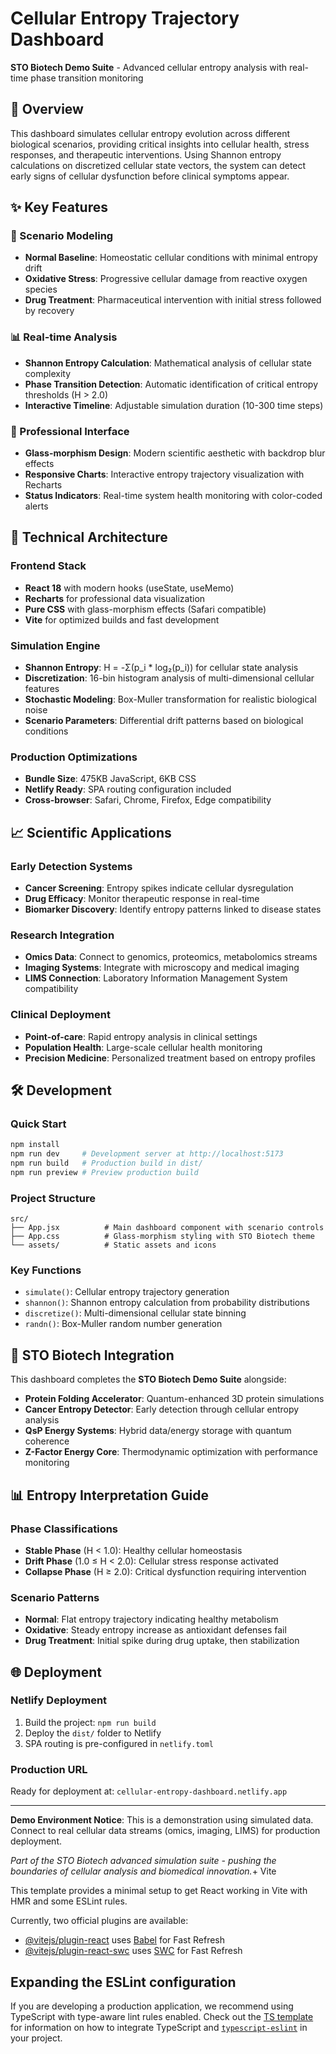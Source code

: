 # Cellular Entropy Trajectory Dashboard

**STO Biotech Demo Suite** - Advanced cellular entropy analysis with real-time phase transition monitoring

## 🔬 Overview

This dashboard simulates cellular entropy evolution across different biological scenarios, providing critical insights into cellular health, stress responses, and therapeutic interventions. Using Shannon entropy calculations on discretized cellular state vectors, the system can detect early signs of cellular dysfunction before clinical symptoms appear.

## ✨ Key Features

### 🧬 Scenario Modeling
- **Normal Baseline**: Homeostatic cellular conditions with minimal entropy drift
- **Oxidative Stress**: Progressive cellular damage from reactive oxygen species
- **Drug Treatment**: Pharmaceutical intervention with initial stress followed by recovery

### 📊 Real-time Analysis
- **Shannon Entropy Calculation**: Mathematical analysis of cellular state complexity
- **Phase Transition Detection**: Automatic identification of critical entropy thresholds (H > 2.0)
- **Interactive Timeline**: Adjustable simulation duration (10-300 time steps)

### 🎨 Professional Interface
- **Glass-morphism Design**: Modern scientific aesthetic with backdrop blur effects
- **Responsive Charts**: Interactive entropy trajectory visualization with Recharts
- **Status Indicators**: Real-time system health monitoring with color-coded alerts

## 🚀 Technical Architecture

### Frontend Stack
- **React 18** with modern hooks (useState, useMemo)
- **Recharts** for professional data visualization
- **Pure CSS** with glass-morphism effects (Safari compatible)
- **Vite** for optimized builds and fast development

### Simulation Engine
- **Shannon Entropy**: H = -Σ(p_i * log₂(p_i)) for cellular state analysis
- **Discretization**: 16-bin histogram analysis of multi-dimensional cellular features
- **Stochastic Modeling**: Box-Muller transformation for realistic biological noise
- **Scenario Parameters**: Differential drift patterns based on biological conditions

### Production Optimizations
- **Bundle Size**: 475KB JavaScript, 6KB CSS
- **Netlify Ready**: SPA routing configuration included
- **Cross-browser**: Safari, Chrome, Firefox, Edge compatibility

## 📈 Scientific Applications

### Early Detection Systems
- **Cancer Screening**: Entropy spikes indicate cellular dysregulation
- **Drug Efficacy**: Monitor therapeutic response in real-time  
- **Biomarker Discovery**: Identify entropy patterns linked to disease states

### Research Integration
- **Omics Data**: Connect to genomics, proteomics, metabolomics streams
- **Imaging Systems**: Integrate with microscopy and medical imaging
- **LIMS Connection**: Laboratory Information Management System compatibility

### Clinical Deployment
- **Point-of-care**: Rapid entropy analysis in clinical settings
- **Population Health**: Large-scale cellular health monitoring
- **Precision Medicine**: Personalized treatment based on entropy profiles

## 🛠️ Development

### Quick Start
```bash
npm install
npm run dev     # Development server at http://localhost:5173
npm run build   # Production build in dist/
npm run preview # Preview production build
```

### Project Structure
```
src/
├── App.jsx          # Main dashboard component with scenario controls
├── App.css          # Glass-morphism styling with STO Biotech theme  
└── assets/          # Static assets and icons
```

### Key Functions
- `simulate()`: Cellular entropy trajectory generation
- `shannon()`: Shannon entropy calculation from probability distributions
- `discretize()`: Multi-dimensional cellular state binning
- `randn()`: Box-Muller random number generation

## 🔬 STO Biotech Integration

This dashboard completes the **STO Biotech Demo Suite** alongside:
- **Protein Folding Accelerator**: Quantum-enhanced 3D protein simulations
- **Cancer Entropy Detector**: Early detection through cellular entropy analysis
- **QsP Energy Systems**: Hybrid data/energy storage with quantum coherence
- **Z-Factor Energy Core**: Thermodynamic optimization with performance monitoring

## 📊 Entropy Interpretation Guide

### Phase Classifications
- **Stable Phase** (H < 1.0): Healthy cellular homeostasis
- **Drift Phase** (1.0 ≤ H < 2.0): Cellular stress response activated  
- **Collapse Phase** (H ≥ 2.0): Critical dysfunction requiring intervention

### Scenario Patterns
- **Normal**: Flat entropy trajectory indicating healthy metabolism
- **Oxidative**: Steady entropy increase as antioxidant defenses fail
- **Drug Treatment**: Initial spike during drug uptake, then stabilization

## 🌐 Deployment

### Netlify Deployment
1. Build the project: `npm run build`
2. Deploy the `dist/` folder to Netlify
3. SPA routing is pre-configured in `netlify.toml`

### Production URL
Ready for deployment at: `cellular-entropy-dashboard.netlify.app`

---

**Demo Environment Notice**: This is a demonstration using simulated data. Connect to real cellular data streams (omics, imaging, LIMS) for production deployment.

*Part of the STO Biotech advanced simulation suite - pushing the boundaries of cellular analysis and biomedical innovation.*+ Vite

This template provides a minimal setup to get React working in Vite with HMR and some ESLint rules.

Currently, two official plugins are available:

- [@vitejs/plugin-react](https://github.com/vitejs/vite-plugin-react/blob/main/packages/plugin-react) uses [Babel](https://babeljs.io/) for Fast Refresh
- [@vitejs/plugin-react-swc](https://github.com/vitejs/vite-plugin-react/blob/main/packages/plugin-react-swc) uses [SWC](https://swc.rs/) for Fast Refresh

## Expanding the ESLint configuration

If you are developing a production application, we recommend using TypeScript with type-aware lint rules enabled. Check out the [TS template](https://github.com/vitejs/vite/tree/main/packages/create-vite/template-react-ts) for information on how to integrate TypeScript and [`typescript-eslint`](https://typescript-eslint.io) in your project.
